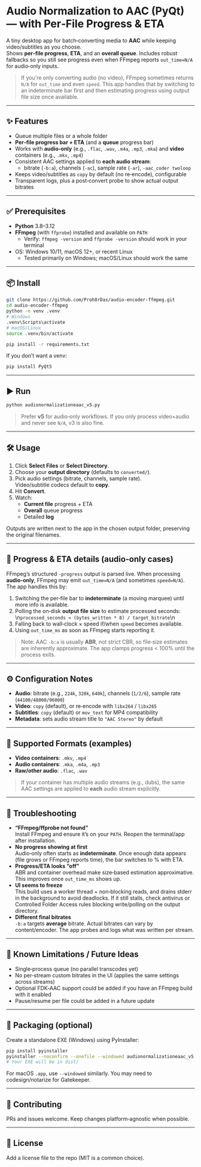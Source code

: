 
# Audio Normalization to AAC (PyQt) — with Per‑File Progress & ETA

A tiny desktop app for batch‑converting media to **AAC** while keeping video/subtitles as you choose.  
Shows **per‑file progress**, **ETA**, and an **overall queue**. Includes robust fallbacks so you still see progress even when FFmpeg reports `out_time=N/A` for audio‑only inputs.

> If you're only converting audio (no video), FFmpeg sometimes returns `N/A` for `out_time` and even `speed`. This app handles that by switching to an indeterminate bar first and then estimating progress using output file size once available.

---

## ✨ Features

- Queue multiple files or a whole folder
- **Per‑file progress bar + ETA** (and a **queue** progress bar)
- Works with **audio‑only** (e.g., `.flac`, `.wav`, `.m4a`, `.mp3`, `.mka`) and **video** containers (e.g., `.mkv`, `.mp4`)
- Consistent AAC settings applied to **each audio stream**:
  - bitrate (`-b:a`), channels (`-ac`), sample rate (`-ar`), `-aac_coder twoloop`
- Keeps video/subtitles as `copy` by default (no re‑encode), configurable
- Transparent logs, plus a post‑convert probe to show actual output bitrates

---

## ✅ Prerequisites

- **Python** 3.8–3.12
- **FFmpeg** (with `ffprobe`) installed and available on `PATH`
  - Verify: `ffmpeg -version` and `ffprobe -version` should work in your terminal
- OS: Windows 10/11, macOS 12+, or recent Linux
  - Tested primarily on Windows; macOS/Linux should work the same

---

## 📦 Install

```bash
git clone https://github.com/Proh0rDas/audio-encoder-ffmpeg.git
cd audio-encoder-ffmpeg
python -m venv .venv
# Windows
.venv\Scripts\activate
# macOS/Linux
source .venv/bin/activate

pip install -r requirements.txt
```

If you don’t want a venv:

```bash
pip install PyQt5
```

---

## ▶️ Run

```bash
python audionormalizationeaac_v5.py
```

> Prefer **v5** for audio‑only workflows. If you only process video+audio and never see `N/A`, v3 is also fine.

---

## 🛠️ Usage

1. Click **Select Files** or **Select Directory**.
2. Choose your **output directory** (defaults to `converted/`).
3. Pick audio settings (bitrate, channels, sample rate).  
   Video/subtitle codecs default to **copy**.
4. Hit **Convert**.
5. Watch:
   - **Current file** progress + ETA
   - **Overall** queue progress
   - Detailed **log**

Outputs are written next to the app in the chosen output folder, preserving the original filenames.

---

## 📏 Progress & ETA details (audio‑only cases)

FFmpeg’s structured `-progress` output is parsed live. When processing **audio‑only**, FFmpeg may emit `out_time=N/A` (and sometimes `speed=N/A`). The app handles this by:

1. Switching the per‑file bar to **indeterminate** (a moving marquee) until more info is available.
2. Polling the on‑disk **output file size** to estimate processed seconds:
   \n`processed_seconds ≈ (bytes_written * 8) / target_bitrate`\n
3. Falling back to wall‑clock × speed if/when `speed` becomes available.
4. Using `out_time_ms` as soon as FFmpeg starts reporting it.

> Note: AAC `-b:a` is usually **ABR**, not strict CBR, so file‑size estimates are inherently approximate. The app clamps progress < 100% until the process exits.

---

## ⚙️ Configuration Notes

- **Audio**: bitrate (e.g., `224k`, `320k`, `640k`), channels (`1/2/6`), sample rate (`44100/48000/96000`)
- **Video**: `copy` (default), or re‑encode with `libx264` / `libx265`
- **Subtitles**: `copy` (default) or `mov_text` for MP4 compatibility
- **Metadata**: sets audio stream title to `"AAC Stereo"` by default

---

## 🧪 Supported Formats (examples)

- **Video containers**: `.mkv`, `.mp4`
- **Audio containers**: `.mka`, `.m4a`, `.mp3`
- **Raw/other audio**: `.flac`, `.wav`

> If your container has multiple audio streams (e.g., dubs), the same AAC settings are applied to **each** audio stream explicitly.

---

## 🧰 Troubleshooting

- **“FFmpeg/ffprobe not found”**  
  Install FFmpeg and ensure it’s on your `PATH`. Reopen the terminal/app after installation.
- **No progress showing at first**  
  Audio‑only often starts as **indeterminate**. Once enough data appears (file grows or FFmpeg reports time), the bar switches to % with ETA.
- **Progress/ETA looks “off”**  
  ABR and container overhead make size‑based estimation approximative. This improves once `out_time_ms` shows up.
- **UI seems to freeze**  
  This build uses a worker thread + non‑blocking reads, and drains stderr in the background to avoid deadlocks. If it still stalls, check antivirus or Controlled Folder Access rules blocking write/polling on the output directory.
- **Different final bitrates**  
  `-b:a` targets **average** bitrate. Actual bitrates can vary by content/encoder. The app probes and logs what was written per stream.

---

## 🧯 Known Limitations / Future Ideas

- Single‑process queue (no parallel transcodes yet)
- No per‑stream custom bitrates in the UI (applies the same settings across streams)
- Optional FDK‑AAC support could be added if you have an FFmpeg build with it enabled
- Pause/resume per file could be added in a future update

---

## 🧱 Packaging (optional)

Create a standalone EXE (Windows) using PyInstaller:

```bash
pip install pyinstaller
pyinstaller --noconfirm --onefile --windowed audionormalizationeaac_v5.py
# Your EXE will be in dist/
```

For macOS `.app`, use `--windowed` similarly. You may need to codesign/notarize for Gatekeeper.

---

## 🤝 Contributing

PRs and issues welcome. Keep changes platform‑agnostic when possible.

---

## 📜 License

Add a license file to the repo (MIT is a common choice).

